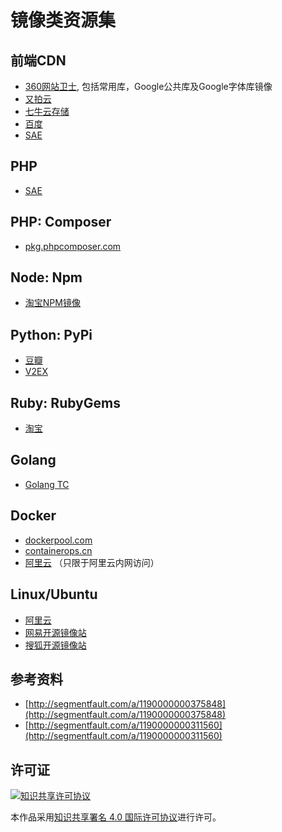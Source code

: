 # 镜像类资源集

## 前端CDN

- [360网站卫士](http://libs.useso.com/), 包括常用库，Google公共库及Google字体库镜像
- [又拍云](http://jscdn.upai.com/)
- [七牛云存储](http://www.staticfile.org/)
- [百度](http://developer.baidu.com/wiki/index.php?title=docs/cplat/libs)
- [SAE](http://lib.sinaapp.com/)

## PHP

- [SAE](http://cn2.php.net/)

## PHP: Composer

- [pkg.phpcomposer.com](http://pkg.phpcomposer.com/)

## Node: Npm

- [淘宝NPM镜像](https://npm.taobao.org/)

## Python: PyPi

- [豆瓣](http://pypi.douban.com/)
- [V2EX](http://pypi.v2ex.com/simple/)

## Ruby: RubyGems

- [淘宝](http://ruby.taobao.org/)

## Golang

- [Golang TC](http://www.golangtc.com/)

## Docker

- [dockerpool.com](http://dockerpool.com/)
- [containerops.cn](https://containerops.cn/)
- [阿里云](http://help.aliyun.com/knowledge_detail.htm?knowledgeId=5974865) （只限于阿里云内网访问）

## Linux/Ubuntu

- [阿里云](http://mirrors.aliyun.com/)
- [网易开源镜像站](http://mirrors.163.com/)
- [搜狐开源镜像站](http://mirrors.sohu.com/)

## 参考资料

- [http://segmentfault.com/a/1190000000375848](http://segmentfault.com/a/1190000000375848)
- [http://segmentfault.com/a/1190000000311560](http://segmentfault.com/a/1190000000311560)

## 许可证

[![知识共享许可协议](http://i.creativecommons.org/l/by/4.0/88x31.png)](http://creativecommons.org/licenses/by/4.0/)

本作品采用[知识共享署名 4.0 国际许可协议](http://creativecommons.org/licenses/by/4.0/)进行许可。
